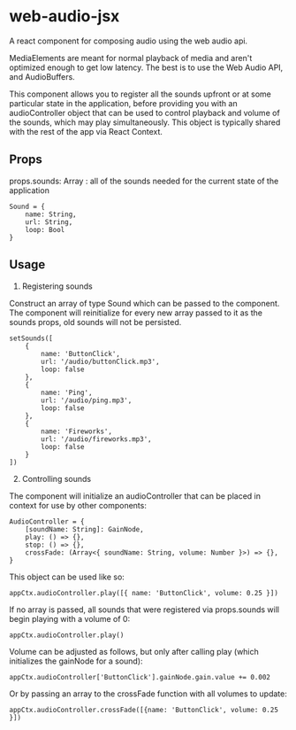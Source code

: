 # web-audio-jsx

A react component for composing audio using the web audio api.

MediaElements are meant for normal playback of media and aren't optimized enough to get low latency. The best is to use the Web Audio API, and AudioBuffers. 

This component allows you to register all the sounds upfront or at some particular state in the application, before providing you with an audioController object that can be used to control playback and volume of the sounds, which may play simultaneously. This object is typically shared with the rest of the app via React Context.

## Props
props.sounds: Array<Sound> : all of the sounds needed for the 
current state of the application

```
Sound = {
    name: String,
    url: String,
    loop: Bool
}  
``` 

## Usage

1. Registering sounds

Construct an array of type Sound which can be passed to the component. The component will reinitialize for every new array passed to it as the sounds props, old sounds will not be persisted.

```
setSounds([
    {
        name: 'ButtonClick',
        url: '/audio/buttonClick.mp3',
        loop: false
    },
    {
        name: 'Ping',
        url: '/audio/ping.mp3',
        loop: false
    },
    {
        name: 'Fireworks',
        url: '/audio/fireworks.mp3',
        loop: false
    }
])
```



2. Controlling sounds

The component will initialize an audioController that can be placed in context for use by other components:

``` 
AudioController = {
    [soundName: String]: GainNode,
    play: () => {},
    stop: () => {},
    crossFade: (Array<{ soundName: String, volume: Number }>) => {},
}
``` 

This object can be used like so:

``` 
appCtx.audioController.play([{ name: 'ButtonClick', volume: 0.25 }])
``` 

If no array is passed, all sounds that were registered via props.sounds will begin playing with a volume of 0:

``` 
appCtx.audioController.play()
``` 

Volume can be adjusted as follows, but only after calling play (which initializes the gainNode for a sound):

``` 
appCtx.audioController['ButtonClick'].gainNode.gain.value += 0.002
``` 

Or by passing an array to the crossFade function with all volumes to update:

``` 
appCtx.audioController.crossFade([{name: 'ButtonClick', volume: 0.25 }])
``` 
